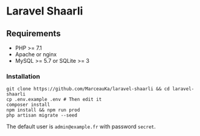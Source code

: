# Laravel Shaarli

## Requirements

- PHP >= 7.1
- Apache or nginx
- MySQL >= 5.7 or SQLite >= 3

### Installation

```
git clone https://github.com/MarceauKa/laravel-shaarli && cd laravel-shaarli
cp .env.example .env # Then edit it
composer install
npm install && npm run prod
php artisan migrate --seed
```

The default user is `admin@example.fr` with password `secret`.
